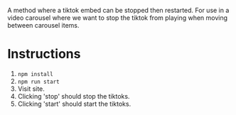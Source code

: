 A method where a tiktok embed can be stopped then restarted. For use in a video carousel where we want to stop the tiktok from playing when moving between carousel items.

# Instructions

1. `npm install`
2. `npm run start`
3. Visit site.
4. Clicking 'stop' should stop the tiktoks.
5. Clicking 'start' should start the tiktoks.